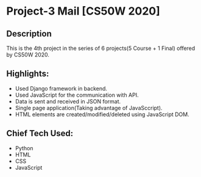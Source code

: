 # Project-3 Mail [CS50W 2020]


## Description

This is the 4th project in the series of 6 projects(5 Course + 1 Final) offered by CS50W 2020.


## Highlights:

- Used Django framework in backend.
- Used JavaScript for the communication with API.
- Data is sent and received in JSON format.
- Single page application(Taking advantage of JavaSccript).
- HTML elements are created/modified/deleted using JavaScript DOM.


## Chief Tech Used:

- Python
- HTML
- CSS
- JavaScript
